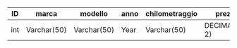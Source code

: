 <!-- Modellizzare la struttura di una tabella per memorizzare tutti i dati riguardanti delle auto usate messe in vendita da un concessionario. -->

|       ID      |     marca     |    modello    |      anno     | chilometraggio|       prezzo  |  tipo_cambio  |   descrizione |     immagine  |
| ------------- | ------------- | ------------- | ------------- | ------------- | ------------- | ------------- | ------------- | ------------- |
|      int      | Varchar(50)   | Varchar(50)   |      Year     |  Varchar(50)  |DECIMAL(10, 2) |  Varchar(50)  | Varchar(250)  | Varchar(250)  |
